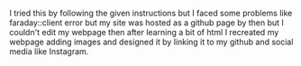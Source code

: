 I tried this by following the given instructions but I faced some problems like faraday::client error but my site was hosted as a github page by then but I couldn't edit my webpage then after learning a bit of html I recreated my webpage adding images and designed it by linking it to my github and social media like Instagram.

